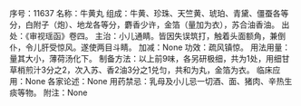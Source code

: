 序号：11637
名称：牛黄丸
组成：牛黄、珍珠、天竺黄、琥珀、青黛、僵蚕各等分，白附子（炮）、地龙各等分，麝香少许，金箔（量加为衣），苏合油香油。
出处：《审视瑶函》卷四。
主治：小儿通睛。皆因失误筑打，触着头面额角，兼倒仆，令儿肝受惊风。遂使两目斗睛。
加减：None
功效：疏风镇惊。
用法用量：量其大小，薄荷汤化下。
制备方法：以上前9味，各另研极细，共为1处，用细甘草梢煎汁3分之2，次入苏、香2油3分之1兑匀，共和为丸，金箔为衣。
临床应用：None
各家论述：None
用药禁忌：乳母及小儿忌一切酒、面、猪肉、辛热生痰等物。
附注：None
